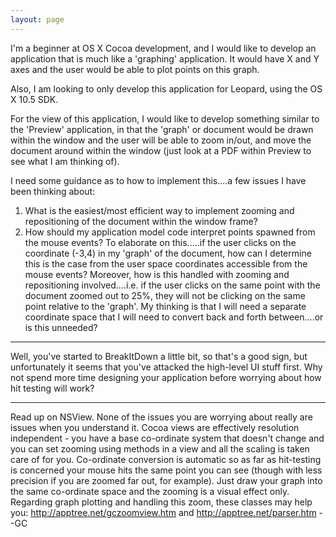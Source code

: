 ```yaml
---
layout: page
---
```




I'm a beginner at OS X Cocoa development, and I would like to develop an application that is much like a 'graphing' application. It would have X and Y axes and the user would be able to plot points on this graph.

Also, I am looking to only develop this application for Leopard, using the OS X 10.5 SDK.

For the view of this application, I would like to develop something similar to the 'Preview' application, in that the 'graph' or document would be drawn within the window and the user will be able to zoom in/out, and move the document around within the window (just look at a PDF within Preview to see what I am thinking of).

I need some guidance as to how to implement this....a few issues I have been thinking about:

1. What is the easiest/most efficient way to implement zooming and repositioning of the document within the window frame?
2. How should my application model code interpret points spawned from the mouse events? To elaborate on this.....if the user clicks on the coordinate (-3,4) in my 'graph' of the document, how can I determine this is the case from the user space coordinates accessible from the mouse events? Moreover, how is this handled with zooming and repositioning involved....i.e. if the user clicks on the same point with the document zoomed out to 25%, they will not be clicking on the same point relative to the 'graph'. My thinking is that I will need a separate coordinate space that I will need to convert back and forth between....or is this unneeded?

----

Well, you've started to BreakItDown a little bit, so that's a good sign, but unfortunately it seems that you've attacked the high-level UI stuff first.  Why not spend more time designing your application before worrying about how hit testing will work?

----

Read up on NSView. None of the issues you are worrying about really are issues when you understand it. Cocoa views are effectively resolution independent - you have a base co-ordinate system that doesn't change and you can set zooming using methods in a view and all the scaling is taken care of for you. Co-ordinate conversion is automatic so as far as hit-testing is concerned your mouse hits the same point you can see (though with less precision if you are zoomed far out, for example). Just draw your graph into the same co-ordinate space and the zooming is a visual effect only. Regarding graph plotting and handling this zoom, these classes may help you: http://apptree.net/gczoomview.htm and http://apptree.net/parser.htm --GC
